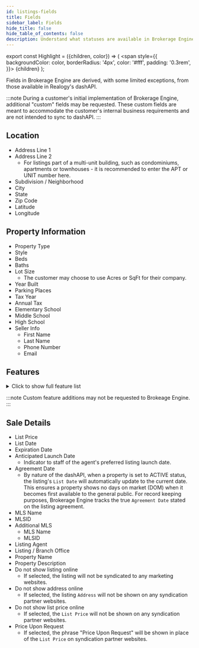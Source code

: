 ```yaml
---
id: listings-fields
title: Fields
sidebar_label: Fields
hide_title: false
hide_table_of_contents: false
description: Understand what statuses are available in Brokerage Engine.
---
```

export const Highlight = ({children, color}) => (
  <span
    style={{
      backgroundColor: color,
      borderRadius: '4px',
      color: '#fff',
      padding: '0.3rem',
    }}>
    {children}
  </span>
);

Fields in Brokerage Engine are derived, with some limited exceptions, from those available in Realogy's dashAPI. 

:::note
During a customer's initial implementation of Brokerage Engine, additional "custom" fields may be requested. These custom fields are meant to accommodate the customer's internal business requirements and are not intended to sync to dashAPI.
:::

## Location
- Address Line 1
- Address Line 2
  - For listings part of a multi-unit building, such as condominiums, apartments or townhouses - it is recommended to enter the APT or UNIT number here.
- Subdivision / Neighborhood
- City
- State
- Zip Code
- Latitude
- Longitude

## Property Information
- Property Type
- Style
- Beds
- Baths
- Lot Size
  - The customer may choose to use Acres or SqFt for their company.
- Year Built
- Parking Places
- Tax Year
- Annual Tax
- Elementary School
- Middle School
- High School
- Seller Info
  - First Name
  - Last Name
  - Phone Number
  - Email

## Features

<details>
<summary>Click to show full feature list</summary>

|         Age                          |                                      |                                     |                                   |
|--------------------------------------|--------------------------------------|-------------------------------------|-----------------------------------|
|     New   Construction               |     1-5   Years Old                  |     6-10   Years Old                |     11-20   Years Old             |
|     21-30   Years Old                |     31-40   Years Old                |     41-50   Years Old               |     Over   50 Years Old           |

|                Basement              |                                      |                                     |                                   |
|--------------------------------------|--------------------------------------|-------------------------------------|-----------------------------------|
|     Crawl   Space                    |     Finished                         |     Full                            |     None                          |
|     Other   Basement                 |     Partial                          |     Slab   Foundation               |     Unfinished                    |
|     Walk-out                         |                                      |                                     |                                   |

|                Fireplace Count       |                                      |                                     |                                   |
|--------------------------------------|--------------------------------------|-------------------------------------|-----------------------------------|
|     1   Fireplace                    |     2   Fireplaces                   |     3   Fireplaces                  |     4+   Fireplaces               |

|                Garage Count          |                                      |                                     |                                   |
|--------------------------------------|--------------------------------------|-------------------------------------|-----------------------------------|
|     1   Car Garage                   |     2   Car Garage                   |     3   Car Garage                  |     4   Car Garage                |
|     5   + Car Garage                 |                                      |                                     |                                   |

|                Lot Size              |                                      |                                     |                                   |
|--------------------------------------|--------------------------------------|-------------------------------------|-----------------------------------|
|     Under   1/2 Acre                 |     1/2   - 1 Acre                   |     1-2   Acres                     |     2-5   Acres                   |
|     5-10   Acres                     |     10-20   Acres                    |     20-50   Acres                   |     50-100   Acres                |
|     100+   Acres                     |                                      |                                     |                                   |

|                Sewer                 |                                      |                                     |                                   |
|--------------------------------------|--------------------------------------|-------------------------------------|-----------------------------------|
|     Aerobic   System                 |     Central                          |     Cesspool                        |     City                          |
|     Mound                            |     None                             |     Private                         |     Public                        |
|     Septic                           |                                      |                                     |                                   |

|                Water                 |                                      |                                     |                                   |
|--------------------------------------|--------------------------------------|-------------------------------------|-----------------------------------|
|     Central                          |     City   Water                     |     Lake   Water                    |     Municipal   Water             |
|     No   Water                       |     Other   Water Source             |     Spring                          |     Storage   Tank                |
|     Well                             |                                      |                                     |                                   |

|                Amenities             |                                      |                                     |                                   |
|--------------------------------------|--------------------------------------|-------------------------------------|-----------------------------------|
|     Agricultural   Easement(s)       |     Bay   / Beach Club               |     Caretaker   House               |     Cattle   Ranch                |
|     Conservation   Easement(s)       |     Direct   Elevator Access         |     Elk   Ranch                     |     Estate   Farm                 |
|     Estate   Ranch                   |     Fishing   Ranch                  |     Fitness   Center                |     Fly   Fishing                 |
|     Guest   Ranch                    |     Hobby   Farm                     |     Horse   facilities              |     Horse   Ranch                 |
|     Hunting   Ranch                  |     Investment   Ranch               |     Live   Water                    |     Modular   Sports Courts       |
|     Outdoor   Basketball Court       |     Playground                       |     Putting   Green                 |     Recreational   Area           |
|     Recreational   Ranch             |     Silo                             |     Ski   Resort                    |     Sporting   Ranch              |
|     Squash   Court                   |     Stables                          |     Station                         |     Tennis   Courts               |
|     Timberland                       |     Walk-to-ski                      |     Yacht   Club                    |     Yoga   Space                  |

|                Appliances            |                                      |                                     |                                   |
|--------------------------------------|--------------------------------------|-------------------------------------|-----------------------------------|
|     Dishwasher                       |     Double   Oven                    |     Dryer                           |     Garbage   Disposal            |
|     Microwave                        |     Range   / Oven                   |     Refrigerator                    |     Trash   Compactor             |
|     Washer                           |                                      |                                     |                                   |

|                Area Amenities        |                                      |                                     |                                   |
|--------------------------------------|--------------------------------------|-------------------------------------|-----------------------------------|
|     Aquatic   Activities             |     Area   Boat Dock                 |     Area   Boat Ramp                |     Area   Climbing               |
|     Area   Fishing                   |     Area   Hiking                    |     Area   Horse Riding/Stables     |     Area   Hunting                |
|     Area   Pool                      |     Area   Skiing                    |     Area   Snowmobiling             |     Area   Tennis                 |
|     Biking                           |     Boating                          |     Casino   / Gambling             |     Community   Slip              |
|     Deep   Water Mooring             |     Golf                             |     Jogging   / Biking Path         |     Outdoor   Activities          |

|                Area Description      |                                      |                                     |                                   |
|--------------------------------------|--------------------------------------|-------------------------------------|-----------------------------------|
|     Country   Living                 |     Cycling                          |     Desert   Living                 |     Equestrian   / Polo           |
|     Fishing                          |     Flood   Area                     |     Game   Farm/Safari              |     Green   Living                |
|     Historic   / Antique             |     Hunting                          |     Metropolitan                    |     Mountain                      |
|     Other   Beach                    |     Privacy                          |     Resort                          |     Rock   Beach                  |
|     Sand   Beach                     |     School   Zone                    |     Ski-In   / Ski-Out              |     Skiing                        |
|     Suburban                         |     Wine   Country                   |                                     |                                   |

|                Bath Features         |                                      |                                     |                                   |
|--------------------------------------|--------------------------------------|-------------------------------------|-----------------------------------|
|     Bidet                            |     Jacuzzi   Tub                    |     Jetted   Tub                    |     Stall   Shower                |
|     Stall   Shower and Tub           |     Steam   Room                     |     Steam   Shower                  |                                   |
|     Tub   and Shower                 |     Tub   Only                       |                                     |                                   |

|                Body of Water         |                                      |                                     |                                   |
|--------------------------------------|--------------------------------------|-------------------------------------|-----------------------------------|
|     Bay                              |     Canal                            |     Gulf                            |     Inlet                         |
|     Lagoon                           |     Lake                             |     Ocean                           |     Pond                          |
|     Reservoir                        |     River                            |     Sound                           |                                   |

|                Community Type        |                                      |                                     |                                   |
|--------------------------------------|--------------------------------------|-------------------------------------|-----------------------------------|
|     55+   Community                  |     Adult                            |     Beach   Resort                  |     Co-Op                         |
|     Country   Club                   |     FHA   Compliant                  |     Fly-In                          |     Gated                         |
|     Golf   Course                    |     Tennis                           |                                     |                                   |

|     Cooling                          |                                      |                                     |                                   |
|--------------------------------------|--------------------------------------|-------------------------------------|-----------------------------------|
|     A/C                              |                                      |                                     |                                   |
|     Central   A/C                    |     Central   A/C - Electric         |     Central   A/C - Gas             |     Humidifier                    |
|     No   A/C                         |     Other   A/C                      |     Split   Unit A/C                |     Wall   Unit A/C               |
|     Window   A/C                     |     Zoned   A/C                      |                                     |                                   |

|                Exterior              |                                      |                                     |                                   |
|--------------------------------------|--------------------------------------|-------------------------------------|-----------------------------------|
|     Barn/Stable                      |     BBQ                              |     Boat   House                    |     Boat   Ramp                   |
|     Carriage   House                 |     Covered   Terraces               |     Dock                            |     Dock   Rights                 |
|     Carriage   House                 |     Covered   Terraces               |     Dock                            |     Dock   Rights                 |
|     Dog   Run                        |     Double   Pane / Storm Windows    |     Fire   Pit                      |     Gardens                       |
|     Guest   House                    |     Helipad                          |     Out   Building                  |     Porte-Cochere                 |
|     Sidewalk                         |     Sprinkler   System               |     Storage   Shed                  |     Storm   door                  |
|     Storm   window                   |     Thermal   Windows / Doors        |     Underground   Lawn Sprinkler    |     Water   Feature               |

|                Exterior Description  |                                      |                                     |                                   |
|--------------------------------------|--------------------------------------|-------------------------------------|-----------------------------------|
|     Aluminum   Siding                |     Brick                            |     Cedar   Siding                  |     Cement   Siding               |
|     Concrete   Block                 |     E.I.F.S                          |     Log                             |     Other                         |
|     Paraffin   Hardboard             |     Steel   Frame                    |     Stone                           |     Stucco                        |
|     Vinyl   Siding                   |     Wood   Frame                     |     Wood   Siding                   |                                   |

|                Exterior Living Space |                                      |                                     |                                   |
|--------------------------------------|--------------------------------------|-------------------------------------|-----------------------------------|
|     Balcony   / Lanai                |     Courtyard                        |     Deck                            |     Enclosed   Porch              |
|     Outdoor   Kitchen                |     Outdoor   Rooms                  |     Patio                           |     Porch                         |
|     Screened   Porch                 |     Terrace                          |                                     |                                   |

|                Fencing               |                                      |                                     |                                   |
|--------------------------------------|--------------------------------------|-------------------------------------|-----------------------------------|
|     Fenced   Yard                    |     Metal   Fence                    |     Partially   Fenced              |     Privacy   Fence               |
|     Vinyl   Fence                    |     Wood   Fence                     |                                     |                                   |

|                Fireplace Description |                                      |                                     |                                   |
|--------------------------------------|--------------------------------------|-------------------------------------|-----------------------------------|
|     2-Sided                          |     Brick                            |     Fireplace                       |     Gas                           |
|     Stone                            |     Wood   Burning                   |     Wood   Burning Stove            |                                   |

|                Flooring              |                                      |                                     |                                   |
|--------------------------------------|--------------------------------------|-------------------------------------|-----------------------------------|
|     Ceramic                          |     Concrete                         |     Hardwood                        |     Laminate                      |
|     Linoleum                         |     Marble                           |     Mixed                           |     Stone                         |
|     Tile                             |     Wall   to Wall Carpet            |                                     |                                   |

|                Garage Description    |                                      |                                     |                                   |
|--------------------------------------|--------------------------------------|-------------------------------------|-----------------------------------|
|     Attached   Garage                |     Carport                          |     Curb   Parking.                 |     Detached   Garage             |
|     Garage                           |     Golfcart   Garage                |     No   Garage                     |     RV   Parking                  |

|                General               |                                      |                                     |                                   |
|--------------------------------------|--------------------------------------|-------------------------------------|-----------------------------------|
|     Built-in   Vacuum                |     Ceiling   Fan(s)                 |     Clubhouse                       |     Concierge   Services          |
|     Doorman                          |     Elevator                         |     Energy-saving   Features        |     Escalator                     |
|     Fenced   Range Land              |     Fire   Alarms                    |     Guard   Gated                   |     Lake   Privileges             |
|     Laundry   Facilities             |     Private   Airport                |     Private   Elevator              |     Security   System             |
|     Skylight                         |     Smoke   Detector                 |     Stereo   System                 |     Storage   Area                |
|     Wheel   Chair Accessible         |     Window   Treatments              |     Workshop                        |                                   |

|                Heating - Fuel Type   |                                      |                                     |                                   |
|--------------------------------------|--------------------------------------|-------------------------------------|-----------------------------------|
|     Coal                             |     Electric                         |     Gas                             |     Geothermal                    |
|     Hydro   Heat                     |     None                             |     Oil                             |     Other                         |
|     Propane                          |     Solar                            |     Wood                            |                                   |

|                Interior              |                                      |                                     |                                   |
|--------------------------------------|--------------------------------------|-------------------------------------|-----------------------------------|
|     Bay/Bow   Window                 |     Beam   -Ceilings                 |     Blinds                          |     Bowling   Alley               |
|     Cathedral   Ceilings             |     Cedar   Closets                  |     Dry   Bar                       |     Exercise   Area               |
|     Fireplace   in Master BR         |     High   Tech Cabling              |     Indoor   Basketball Court       |     Indoor   Racquetball Court    |
|     In-Home   Gym                    |     In-law   Suite                   |     Intercom   System               |     Laundry   Chute               |
|     Screen   Room                    |     Track   lighting                 |     Two-story   Family Room         |     Vaulted   Ceilings            |
|     Walk-in   Closet                 |     Wet   Bar                        |     Wine   Cellar                   |                                   |

|                Kitchen Features      |                                      |                                     |                                   |
|--------------------------------------|--------------------------------------|-------------------------------------|-----------------------------------|
|     Breakfast   Bar                  |     Butlers   Pantry                 |     Catering   kitchen              |     Center   Island               |
|     Convection   Steam Oven          |     Country   Kitchen                |     Designer   Kitchen              |     Eat-in   Kitchen              |
|     Galley   Kitchen                 |     Gourmet   Kitchen                |     Granite   Countertops           |     Kitchen   Facilities          |
|     Marble   Countertop              |     Wine   Bar                       |                                     |                                   |

|                Lifestyles            |                                      |                                     |                                   |
|--------------------------------------|--------------------------------------|-------------------------------------|-----------------------------------|
|     Aquatic   Activities             |     Bay   / Beach Club               |     Beach                           |     Boating                       |
|     Casino   / Gambling              |     Country   Club                   |     Country   Living                |     Cycling                       |
|     Eco-Friendly                     |     Equestrian                       |     Farm   & Ranch                  |     Fishing                       |
|     Fly-In                           |     Game   Farm / Safari             |     Golf                            |     Hiking                        |
|     Historic                         |     Hunting                          |     Lakefront                       |     Metropolitan                  |
|     Mountain                         |     Ocean   / Beach                  |     Outdoor   Activities            |     Privacy                       |
|     Private   Island                 |     Resort                           |     Retirement                      |     Riverfront                    |
|     Ski   (Snow)                     |     Ski   (Water)                    |     Suburban                        |     Tennis                        |
|     Univ   / College Community       |     Water   View                     |     Waterfront                      |     Wine   & Vineyard             |
|     Yacht   Club                     |                                      |                                     |                                   |

|                Location              |                                      |                                     |                                   |
|--------------------------------------|--------------------------------------|-------------------------------------|-----------------------------------|
|     Above   Shoppes                  |     Backs   to Golf Course           |     Backs   to Park Land            |     Bayside                       |
|     Beach   Front                    |     Canal   Front                    |     Channel   Front                 |     Cul-de-sac                    |
|     Emerging   Area                  |     Fairway   Frontage               |     Gulf                            |     Harbor                        |
|     In   Shopping Mall               |     Intercoastal   Waterway          |     Island                          |     Lagoon                        |
|     Lakefront                        |     Marina                           |     Ocean   / Beach                 |     Ocean   Block                 |
|     Ocean   Front                    |     Off   Water                      |     Riverfront                      |     Slope   Side                  |
|     Waterfront                       |                                      |                                     |                                   |

|                Pool Description      |                                      |                                     |                                   |
|--------------------------------------|--------------------------------------|-------------------------------------|-----------------------------------|
|     Above   Ground                   |     Hot   Tub                        |     Indoor                          |     Inground                      |
|     Outdoor                          |     Pool                             |     Resistance   / Spa              |                                   |

|                Pre-Wiring            |                                      |                                     |                                   |
|--------------------------------------|--------------------------------------|-------------------------------------|-----------------------------------|
|     Cable                            |     Entertainment   System           |     Garage   Door                   |     Generator                     |
|     Phone   Jacks                    |     Security   System                |                                     |                                   |

|                Property Description  |                                      |                                     |                                   |
|--------------------------------------|--------------------------------------|-------------------------------------|-----------------------------------|
|     Acreage                          |     Community   Living               |     Easement                        |     Eco-Friendly   (Green)        |
|     Farm   / Ranch                   |     Farm   / Ranch / Plantation      |     Farm   Assessment               |     Fenced   Farm Acreage         |
|     Ski   Property                   |     Vineyard                         |     Winery                          |                                   |

|                Roof                  |                                      |                                     |                                   |
|--------------------------------------|--------------------------------------|-------------------------------------|-----------------------------------|
|     Asphalt   / Fiberglass           |     Asphalt   Shingle Roof           |     Bermuda   Roof                  |     Cedar   Shake                 |
|     Cement   Tiles                   |     Composition   Shingle            |     Fiberglass                      |     Metal   Roof                  |
|     Rubber                           |     Slate   Roof                     |     Spanish   Tiles                 |     Tar   & Gravel                |
|     Wood   Shingles / Shakes         |                                      |                                     |                                   |

|                Rooms                 |                                      |                                     |                                   |
|--------------------------------------|--------------------------------------|-------------------------------------|-----------------------------------|
|     Artist   Studio                  |     Billiards   Room                 |     Casita                          |     Guest   Suite                 |
|     Library                          |     Media   Room / Home Theater      |     Staff   Quarters                |                                   |

|                Special Market        |                                      |                                     |                                   |
|--------------------------------------|--------------------------------------|-------------------------------------|-----------------------------------|
|     College   / University           |     Hospitality                      |     International   Properties      |     Luxury   Properties           |
|     Military   Properties            |     NewHomes                         |     Resort   / Lake                 |     Vacation   / Second Home      |

|                Views                 |                                      |                                     |                                   |
|--------------------------------------|--------------------------------------|-------------------------------------|-----------------------------------|
|     Bay                              |     City   / Strip                   |     Garden                          |     Golf                          |
|     Lake   & Stream                  |     Marshfront                       |     Mountain                        |     Ocean                         |
|     Panoramic                        |     Park                             |     Pond                            |     Scenic                        |
|     Sound                            |     Water                            |                                     |                                   |
</details>

:::note
Custom feature additions may not be requested to Brokeage Engine.
:::

## Sale Details
- List Price
- List Date
- Expiration Date
- Anticipated Launch Date
  - Indicator to staff of the agent's preferred listing launch date.
- Agreement Date
  - By nature of the dashAPI, when a property is set to <Highlight color="#16D39A">ACTIVE</Highlight> status, the listing's `List Date` will automatically update to the current date. This ensures a property shows no days on market (DOM) when it becomes first available to the general public. For record keeping purposes, Brokerage Engine tracks the true `Agreement Date` stated on the listing agreement.
- MLS Name
- MLSID
- Additional MLS
  - MLS Name
  - MLSID
- Listing Agent
- Listing / Branch Office
- Property Name
- Property Description
- Do not show listing online
  - If selected, the listing will not be syndicated to any marketing websites.
- Do not show address online
  - If selected, the listing `Address` will not be shown on any syndication partner websites.
- Do not show list price online
  - If selected, the `List Price` will not be shown on any syndication partner websites.
- Price Upon Request
  - If selected, the phrase "Price Upon Request" will be shown in place of the `List Price` on syndication partner websites.